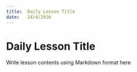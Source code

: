 ```yaml
---
title:  Daily Lesson Title
date:   24/4/2016
---
```


# Daily Lesson Title

Write lesson contents using Markdown format here